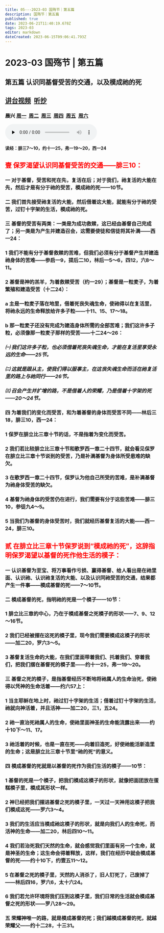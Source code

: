 ```yaml
---
title: 05---2023-03 国殇节｜第五篇
description: 国殇节｜第五篇
published: true
date: 2023-06-21T11:40:19.678Z
tags: 2023-03
editor: markdown
dateCreated: 2023-06-15T09:06:41.793Z
---
```


# 2023-03 国殇节 | 第五篇
## 第五篇    认识同基督受苦的交通，以及模成祂的死
## [讲台视频](https://1p8pyp-my.sharepoint.com/:v:/g/personal/sundanaizhu_1p8pyp_onmicrosoft_com/ESuuIqI9lLxKrQHdjyXpdRkBhcpxpiJTSCKWSn_w8STbnQ?e=tR2xaI)&nbsp;&nbsp;[听抄](/home/2023-03/2023-03-05/tc)&nbsp;&nbsp;
### 晨兴 [周一](/home/2023-03/2023-03-05/w5d1)&nbsp;&nbsp;[周二](/home/2023-03/2023-03-05/w5d2)&nbsp;&nbsp;[周三](/home/2023-03/2023-03-05/w5d3)&nbsp;&nbsp;[周四](/home/2023-03/2023-03-05/w5d4)&nbsp;&nbsp;[周五](/home/2023-03/2023-03-05/w5d5)&nbsp;&nbsp;[周六](/home/2023-03/2023-03-05/w5d6)

<audio id="audio" controls="" preload="none">
      <source id="mp3" src="/2023-03/mdc/5讲台｜rm.mp3">
</audio>

**读经：腓三7～10，约十一25，弗一19～20，西一24**
## <font color=red>壹	保罗渴望认识同基督受苦的交通——腓三10：</font>

### 一	对于基督，受苦和死在先，复活在后；对于我们，祂复活的大能在先，然后才是有分于祂的受苦，模成祂的死——10节。

### 二	我们首先接受祂复活的大能，然后借着这大能，就能有分于祂的受苦，过钉十字架的生活，模成祂的死。

### 三	基督的受苦有两类：一类是为成功救赎，这已经由基督自己完成了；另一类是为产生并建造召会，这需要使徒和信徒将其补满——西一24：

### 1	我们不能有分于基督救赎的苦难，但我们必须有分于基督产生并建造祂身体的苦难——参启一9，提后二10，林后一5～6，四12，六8～11。

### 2	基督是神的羔羊，为着救赎受苦（约一29）；基督是一粒麦子，为着繁殖和建造受苦（十二24）：

### a	主是一粒麦子落在地里，借着死丧失魂生命，使祂得以在复活里，将祂永远的生命释放给许多子粒——十11、15、17～18。

### b	那一粒麦子还没有完成为建造身体所需的全部苦难；我们这许多子粒，必须像那一粒麦子那样的受苦——十二24～26：

### *㈠	我们这许多子粒，也必须借着死丧失魂生命，才能在复活里享受永远的生命——25节。*

### *㈡	这就是跟从主，使我们得以服事主，在这丧失魂生命而活在祂复活里的路上与祂同行——26节。*

### *㈢	召会产生并扩增的路，不是借着人的荣耀，乃是借着十字架的死——20～24节。*

### 四	为着我们的变化而受苦，和为着基督的身体而受苦不同——林后三18，腓三10，西一24：

### 1	保罗在腓立比三章十节的话，不是指着为变化而受苦。

### 2	我们若比较腓立比三章十节和歌罗西一章二十四节，就会看见保罗在腓立比三章十节说到的受苦，乃是补满基督为身体所受患难的缺欠。

### 3	在歌罗西一章二十四节，保罗认为他自己所受的苦难，是补满基督为祂身体受苦的缺欠。

### 4	基督为祂身体的受苦仍在进行，我们需要有分于这些苦难——腓三10，参徒九4～5。

### 5	当我们为基督的身体受苦时，我们就经历基督复活的大能——西一24，腓三10。

## <font color=red>贰	在腓立比三章十节保罗说到“模成祂的死”，这辞指明保罗渴望以基督的死作他生活的模子：</font>

### 一	认识基督为至宝、将万事看作亏损、赢得基督、给人看出是在祂里面、认识祂、认识祂复活的大能、以及认识同祂受苦的交通，结果都产生一件事——模成基督的死——7～10节。

### 二	模成基督的死，指明祂的死是一个模子——10节：

### 1	腓立比三章的中心，乃在于模成基督之死模子的形状——7、9、12～16节。

### 2	我们已经被摆在这死的模子里，现今我们需要模成这模子的形状——加二20，罗六3～5。

### 3	基督复活生命的大能，在我们里面带着我们、托着我们、穿着我们，把我们摆在基督死的模子里——约十一25，弗一19～20。

### 三	基督之死的模子，是指基督经历不断地将祂属人的生命治死，使祂得以凭神的生命活着——约六57上：

### 1	当主耶稣在地上时，祂过钉十字架的生活；借着过钉十字架的生活，祂就向神活着，并且活神——加二20，三1，五24。

### 2	祂一直治死祂属人的生命，使祂里面神圣的生命能流露出来——约十10下～11、17。

### 3	祂活着的时候，也是一直在死——向着旧造死，好使祂能活新造里的生命；这是腓立比三章十节里“祂的死”的意义。

### 四	模成基督的死就是以基督的死作为我们生活的模子——10节：

### 1	基督的死是一个模子，把我们模成这模子的形状，就像把面团放在蛋糕模子里，模成其形状一样。

### 2	神已经把我们摆进基督之死的模子里，一天过一天神用这模子把我们模成这死——罗六3～4。

### 3	我们的生活应当模成祂这模子的形状，就是向我们人的生命死，而活神的生命——加二20，林后四10～11。

### 4	我们若治死我们天然的生命，就会感觉我们里面有另一个生命，就是神圣的生命；这生命会得着释放，这样，我们在经历中就会模成基督的死——约十10下，约壹五11～12。

### 5	在基督之死的模子里，天然的人消杀了，旧人钉死了，己废掉了——林后四16，罗六6，太十六24。

### 6	我们若允许环境将我们压到这模子里，我们日常的生活就会模成基督之死的形状——罗八28～29。

### 五	荣耀神唯一的路，就是模成基督的死；我们越模成基督的死，就越荣耀父——约十二28，十三31。